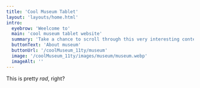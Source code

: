 ```yaml
---
title: 'Cool Museum Tablet'
layout: 'layouts/home.html'
intro:
  eyebrow: 'Weelcome to'
  main: 'cool museum tablet website'
  summary: 'Take a chance to scroll through this very interesting content'
  buttonText: 'About museum'
  buttonUrl: '/coolMuseum_11ty/museum'
  image: '/coolMuseum_11ty/images/museum/museum.webp'
  imageAlt: ''
---
```


This is pretty _rad_, right?
